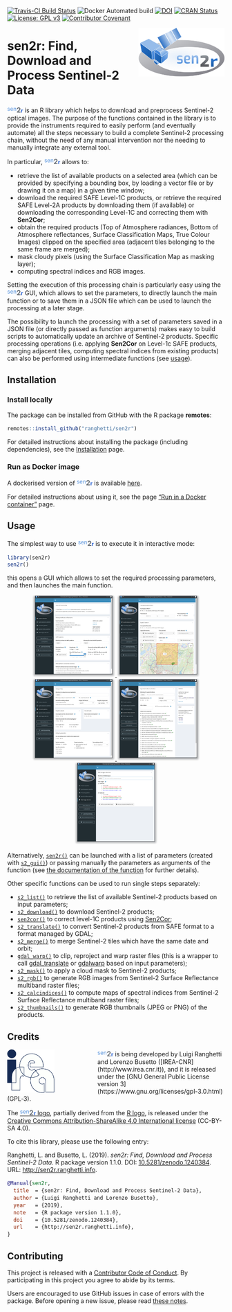 
<!-- IMPORTANT: do NOT edit README.Rmd! Edit index.Rmd instead, -->

<!-- and generate README.Rmd using utils/code/create_README.sh  -->

[![Travis-CI Build
Status](https://travis-ci.org/ranghetti/sen2r.svg?branch=master)](https://travis-ci.org/ranghetti/sen2r)
![Docker Automated
build](https://img.shields.io/docker/automated/ranghetti/sen2r.svg)
[![DOI](https://zenodo.org/badge/DOI/10.5281/zenodo.1240384.svg)](https://doi.org/10.5281/zenodo.1240384)
[![CRAN
Status](http://www.r-pkg.org/badges/version/sen2r)](https://cran.r-project.org/package=sen2r)
[![License: GPL
v3](https://img.shields.io/badge/License-GPL%20v3-blue.svg)](http://www.gnu.org/licenses/gpl-3.0)
[![Contributor
Covenant](https://img.shields.io/badge/Contributor%20Covenant-v1.4%20adopted-ff69b4.svg)](CONDUCT.md)

<img src="man/figures/sen2r_logo_200px.png" width="200" height="113" align="right" />

# sen2r: Find, Download and Process Sentinel-2 Data

<span style="color:#5793dd;vertical-align:top;font-size:90%;font-weight:normal;">sen</span><span style="color:#6a7077;vertical-align:baseline;font-size:115%;font-weight:bolder;">2</span><span style="color:#2f66d5;vertical-align:baseline;font-size:90%;font-weight:bold;">r</span>
is an R library which helps to download and preprocess Sentinel-2
optical images. The purpose of the functions contained in the library is
to provide the instruments required to easily perform (and eventually
automate) all the steps necessary to build a complete Sentinel-2
processing chain, without the need of any manual intervention nor the
needing to manually integrate any external tool.

In particular,
<span style="color:#5793dd;vertical-align:top;font-size:90%;font-weight:normal;">sen</span><span style="color:#6a7077;vertical-align:baseline;font-size:115%;font-weight:bolder;">2</span><span style="color:#2f66d5;vertical-align:baseline;font-size:90%;font-weight:bold;">r</span>
allows to:

  - retrieve the list of available products on a selected area (which
    can be provided by specifying a bounding box, by loading a vector
    file or by drawing it on a map) in a given time window;
  - download the required SAFE Level-1C products, or retrieve the
    required SAFE Level-2A products by downloading them (if available)
    or downloading the corresponding Level-1C and correcting them with
    **Sen2Cor**;
  - obtain the required products (Top of Atmosphere radiances, Bottom of
    Atmosphere reflectances, Surface Classification Maps, True Colour
    Images) clipped on the specified area (adjacent tiles belonging to
    the same frame are merged);
  - mask cloudy pixels (using the Surface Classification Map as masking
    layer);
  - computing spectral indices and RGB images.

Setting the execution of this processing chain is particularly easy
using the
<span style="color:#5793dd;vertical-align:top;font-size:90%;font-weight:normal;">sen</span><span style="color:#6a7077;vertical-align:baseline;font-size:115%;font-weight:bolder;">2</span><span style="color:#2f66d5;vertical-align:baseline;font-size:90%;font-weight:bold;">r</span>
GUI, which allows to set the parameters, to directly launch the main
function or to save them in a JSON file which can be used to launch the
processing at a later stage.

The possibility to launch the processing with a set of parameters saved
in a JSON file (or directly passed as function arguments) makes easy to
build scripts to automatically update an archive of Sentinel-2 products.
Specific processing operations (i.e. applying **Sen2Cor** on Level-1c
SAFE products, merging adjacent tiles, computing spectral indices from
existing products) can also be performed using intermediate functions
(see [usage](#usage)).

## Installation

### Install locally

The package can be installed from GitHub with the R package **remotes**:

``` r
remotes::install_github("ranghetti/sen2r")
```

For detailed instructions about installing the package (including
dependencies), see the [Installation](articles/installation.md) page.

### Run as Docker image

A dockerised version of
<span style="color:#5793dd;vertical-align:top;font-size:90%;font-weight:normal;">sen</span><span style="color:#6a7077;vertical-align:baseline;font-size:115%;font-weight:bolder;">2</span><span style="color:#2f66d5;vertical-align:baseline;font-size:90%;font-weight:bold;">r</span>
is available [here](https://hub.docker.com/r/ranghetti/sen2r).

For detailed instructions about using it, see the page [“Run in a Docker
container”](articles/docker.md) page.

## Usage

The simplest way to use
<span style="color:#5793dd;vertical-align:top;font-size:90%;font-weight:normal;">sen</span><span style="color:#6a7077;vertical-align:baseline;font-size:115%;font-weight:bolder;">2</span><span style="color:#2f66d5;vertical-align:baseline;font-size:90%;font-weight:bold;">r</span>
is to execute it in interactive mode:

``` r
library(sen2r)
sen2r()
```

this opens a GUI which allows to set the required processing parameters,
and then launches the main
function.

<p style="text-align:center;">

<a href="https://raw.githubusercontent.com/ranghetti/sen2r/devel/man/figures/sen2r_gui_sheet1.png" target="_blank">
<img src="man/figures/sen2r_gui_sheet1_small.png"> </a>
<a href="https://raw.githubusercontent.com/ranghetti/sen2r/devel/man/figures/sen2r_gui_sheet2.png" target="_blank">
<img src="man/figures/sen2r_gui_sheet2_small.png"> </a> <br/>
<a href="https://raw.githubusercontent.com/ranghetti/sen2r/devel/man/figures/sen2r_gui_sheet3.png" target="_blank">
<img src="man/figures/sen2r_gui_sheet3_small.png"> </a>
<a href="https://raw.githubusercontent.com/ranghetti/sen2r/devel/man/figures/sen2r_gui_sheet4.png" target="_blank">
<img src="man/figures/sen2r_gui_sheet4_small.png"> </a>
<a href="https://raw.githubusercontent.com/ranghetti/sen2r/devel/man/figures/sen2r_gui_sheet5.png" target="_blank">
<img src="man/figures/sen2r_gui_sheet5_small.png"> </a>

</p>

Alternatively, [`sen2r()`](reference/sen2r.md) can be launched with a
list of parameters (created with [`s2_gui()`](reference/s2_gui.md)) or
passing manually the parameters as arguments of the function (see [the
documentation of the function](reference/sen2r.md) for further details).

Other specific functions can be used to run single steps separately:

  - [`s2_list()`](reference/s2_list.md) to retrieve the list of
    available Sentinel-2 products based on input parameters;
  - [`s2_download()`](reference/s2_download.md) to download Sentinel-2
    products;
  - [`sen2cor()`](reference/sen2cor.html) to correct level-1C products
    using
    [Sen2Cor](http://step.esa.int/main/third-party-plugins-2/sen2cor);
  - [`s2_translate()`](reference/s2_translate.md) to convert Sentinel-2
    products from SAFE format to a format managed by GDAL;
  - [`s2_merge()`](reference/s2_merge.md) to merge Sentinel-2 tiles
    which have the same date and orbit;
  - [`gdal_warp()`](reference/gdal_warp.md) to clip, reproject and warp
    raster files (this is a wrapper to call
    [gdal\_translate](http://www.gdal.org/gdal_translate.html) or
    [gdalwarp](http://www.gdal.org/gdalwarp.html) based on input
    parameters);
  - [`s2_mask()`](reference/s2_mask.md) to apply a cloud mask to
    Sentinel-2 products;
  - [`s2_rgb()`](reference/s2_rgb.md) to generate RGB images from
    Sentinel-2 Surface Reflectance multiband raster files;
  - [`s2_calcindices()`](reference/s2_calcindices.md) to compute maps of
    spectral indices from Sentinel-2 Surface Reflectance multiband
    raster files;
  - [`s2_thumbnails()`](reference/s2_thumbnails.md) to generate RGB
    thumbnails (JPEG or PNG) of the products.

## Credits

<a href="http://www.irea.cnr.it" target="_blank">
<img src="man/figures/irea_logo_200px.png" height="100" align="left" style="padding-right: 100px;"/></a>
<span style="color:#5793dd;vertical-align:top;font-size:90%;font-weight:normal;">sen</span><span style="color:#6a7077;vertical-align:baseline;font-size:115%;font-weight:bolder;">2</span><span style="color:#2f66d5;vertical-align:baseline;font-size:90%;font-weight:bold;">r</span>
is being developed by Luigi Ranghetti and Lorenzo Busetto
([IREA-CNR](http://www.irea.cnr.it)), and it is released under the [GNU
General Public License
version 3](https://www.gnu.org/licenses/gpl-3.0.html) (GPL‑3).

The
[<span style="color:#5793dd;vertical-align:top;font-size:90%;font-weight:normal;">sen</span><span style="color:#6a7077;vertical-align:baseline;font-size:115%;font-weight:bolder;">2</span><span style="color:#2f66d5;vertical-align:baseline;font-size:90%;font-weight:bold;">r</span>
logo](https://raw.githubusercontent.com/ranghetti/sen2r/devel/man/figures/sen2r_logo_200px.png),
partially derived from the [R logo](https://www.r-project.org/logo), is
released under the [Creative Commons Attribution-ShareAlike 4.0
International license](https://creativecommons.org/licenses/by-sa/4.0)
(CC-BY-SA 4.0).

To cite this library, please use the following entry:

Ranghetti, L. and Busetto, L. (2019). *sen2r: Find, Download and Process
Sentinel-2 Data*. R package version 1.1.0. DOI:
[10.5281/zenodo.1240384](https://dx.doi.org/10.5281/zenodo.1240384).
URL: <http://sen2r.ranghetti.info>.

``` bibtex
@Manual{sen2r,
  title  = {sen2r: Find, Download and Process Sentinel-2 Data},
  author = {Luigi Ranghetti and Lorenzo Busetto},
  year   = {2019},
  note   = {R package version 1.1.0},
  doi    = {10.5281/zenodo.1240384},
  url    = {http://sen2r.ranghetti.info},
}
```

## Contributing

This project is released with a [Contributor Code of
Conduct](CONDUCT.md). By participating in this project you agree to
abide by its terms.

Users are encouraged to use GitHub issues in case of errors with the
package. Before opening a new issue, please read
<a href="https://github.com/ranghetti/sen2r/issues/186" target="_blank">these
notes</a>.
